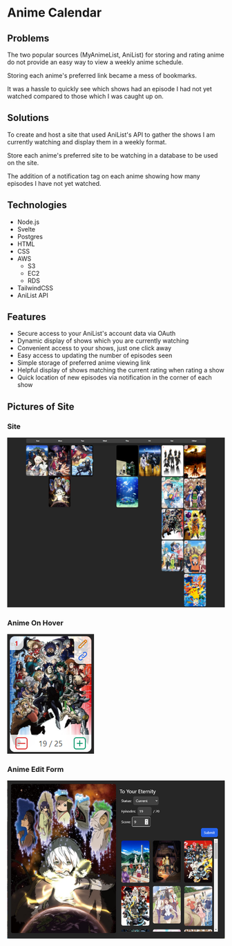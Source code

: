 # Anime Calendar

## **Problems**

The two popular sources (MyAnimeList, AniList) for storing and rating anime do not provide an easy way to view a weekly anime schedule.

Storing each anime's preferred link became a mess of bookmarks.

It was a hassle to quickly see which shows had an episode I had not yet watched compared to those which I was caught up on.

## **Solutions**

To create and host a site that used AniList's API to gather the shows I am currently watching and display them in a weekly format.

Store each anime's preferred site to be watching in a database to be used on the site.

The addition of a notification tag on each anime showing how many episodes I have not yet watched.

## **Technologies**

- Node.js
- Svelte
- Postgres
- HTML
- CSS
- AWS
    - S3
    - EC2
    - RDS
- TailwindCSS
- AniList API

## **Features**

- Secure access to your AniList's account data via OAuth
- Dynamic display of shows which you are currently watching
- Convenient access to your shows, just one click away
- Easy access to updating the number of episodes seen
- Simple storage of preferred anime viewing link
- Helpful display of shows matching the current rating when rating a show
- Quick location of new episodes via notification in the corner of each show

## **Pictures of Site**

### **Site**
![Anime Calendar Page](/readMePictures/animeCalendar.png)
### **Anime On Hover**
![Anime Calendar On Hover](/readMePictures/animeCalendarOnHover.png)
### **Anime Edit Form**
![Anime Calendar Edit Form](/readMePictures/animeCalendarEditClick.png)
